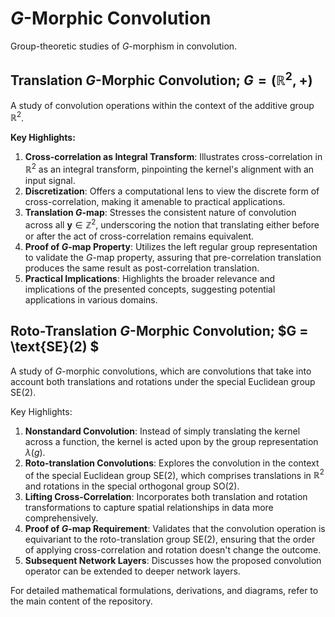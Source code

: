 # $G$-Morphic Convolution

Group-theoretic studies of $G$-morphism in convolution.


## Translation $G$-Morphic Convolution; $G = (\mathbb{R}^2,+)$

A study of convolution operations within the context of the additive group $\mathbb{R}^2$.

**Key Highlights:**
1. **Cross-correlation as Integral Transform**: Illustrates cross-correlation in $\mathbb{R}^2$ as an integral transform, pinpointing the kernel's alignment with an input signal.
2. **Discretization**: Offers a computational lens to view the discrete form of cross-correlation, making it amenable to practical applications.
3. **Translation $G$-map**: Stresses the consistent nature of convolution across all $\mathbf{y} \in \mathbb{Z}^2$, underscoring the notion that translating either before or after the act of cross-correlation remains equivalent.
4. **Proof of $G$-map Property**: Utilizes the left regular group representation to validate the $G$-map property, assuring that pre-correlation translation produces the same result as post-correlation translation.
5. **Practical Implications**: Highlights the broader relevance and implications of the presented concepts, suggesting potential applications in various domains.


## Roto-Translation $G$-Morphic Convolution; $G = \text{SE}(2) $

A study of $G$-morphic convolutions, which are convolutions that take into account both translations and rotations under the special Euclidean group $\text{SE}(2)$.

Key Highlights:
1. **Nonstandard Convolution**: Instead of simply translating the kernel across a function, the kernel is acted upon by the group representation $\lambda(g)$.
2. **Roto-translation Convolutions**: Explores the convolution in the context of the special Euclidean group $\mathrm{SE}(2)$, which comprises translations in $\mathbb{R}^2$ and rotations in the special orthogonal group $\mathrm{SO}(2)$.
3. **Lifting Cross-Correlation**: Incorporates both translation and rotation transformations to capture spatial relationships in data more comprehensively.
4. **Proof of $G$-map Requirement**: Validates that the convolution operation is equivariant to the roto-translation group $\mathrm{SE}(2)$, ensuring that the order of applying cross-correlation and rotation doesn't change the outcome.
5. **Subsequent Network Layers**: Discusses how the proposed convolution operator can be extended to deeper network layers.

For detailed mathematical formulations, derivations, and diagrams, refer to the main content of the repository.



